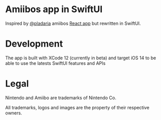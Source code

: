 # Amiibos app in SwiftUI

Inspired by [@pladaria](https://github.com/pladaria) amiibos [React app](https://github.com/pladaria/amiibo-webapp) but rewritten in SwiftUI.

# Development

The app is built with XCode 12 (currently in beta) and target iOS 14 to be able to use the latests SwiftUI features and APIs

# Legal

Nintendo and Amiibo are trademarks of Nintendo Co.

All trademarks, logos and images are the property of their respective owners.
